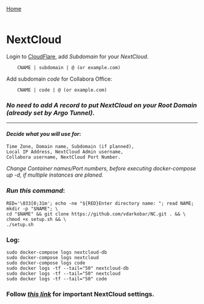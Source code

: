 <p align="left">
  <a href="https://github.com/vdarkobar/home-cloud">Home</a>
  <br><br>
</p> 
  
# NextCloud 
  
Login to <a href="https://dash.cloudflare.com/">CloudFlare</a>, add *Subdomain* for your *NextCloud*. 
```
    CNAME | subdomain | @ (or example.com)
```
Add subdomain *code* for Collabora Office:
```
    CNAME | code | @ (or example.com)
```
### *No need to add A record to put NextCloud on your Root Domain (already set by Argo Tunnel).*
  
---
  
#### *Decide what you will use for*:
```
Time Zone, Domain name, Subdomain (if planned),
Local IP Address, NextCloud Admin username,
Collabora username, NextCloud Port Number.
```
  
  
*Change Container names/Port numbers, before executing docker-compose up -d, if multiple instances are planed.*  
  
  
### *Run this command*:
```
RED='\033[0;31m'; echo -ne "${RED}Enter directory name: "; read NAME; mkdir -p "$NAME"; \
cd "$NAME" && git clone https://github.com/vdarkobar/NC.git . && \
chmod +x setup.sh && \
./setup.sh
```
  
### Log:
```
sudo docker-compose logs nextcloud-db
sudo docker-compose logs nextcloud
sudo docker-compose logs code
sudo docker logs -tf --tail="50" nextcloud-db
sudo docker logs -tf --tail="50" nextcloud
sudo docker logs -tf --tail="50" code
``` 
  
### Follow <i><a href="https://github.com/vdarkobar/NPM/blob/main/shared/NC%20Additional%20Settings.md">this link</a></i> for important NextCloud settings.  
  
